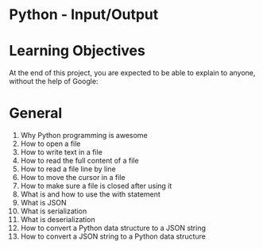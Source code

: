 # Python - Input/Output


# Learning Objectives
  At the end of this project, you are expected to be able to explain to anyone, without the help of Google:

# General
1. Why Python programming is awesome
2. How to open a file
3. How to write text in a file
4. How to read the full content of a file
5. How to read a file line by line
6. How to move the cursor in a file
7. How to make sure a file is closed after using it
8. What is and how to use the with statement
9. What is JSON
10. What is serialization
11. What is deserialization
12. How to convert a Python data structure to a JSON string
13. How to convert a JSON string to a Python data structure
